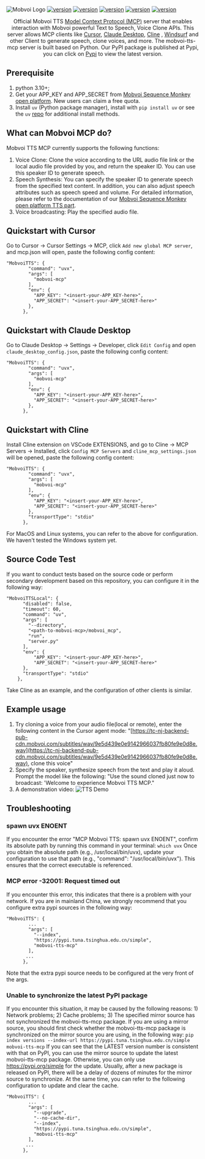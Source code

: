 ![Mobvoi Logo](https://raw.githubusercontent.com/mobvoi/mobvoi-mcp/master/.assets/logo.jpeg)
<a href="https://pypi.org/project/mobvoi-mcp/"><img src="https://img.shields.io/badge/pypi-mobvoimcp-green" alt="version"></a>
<a href="https://openapi.moyin.com/index/"><img src="https://img.shields.io/badge/openapi-SeqMonkey-orange" alt="version"></a>
<a href="https://www.moyin.com/"><img src="https://img.shields.io/badge/魔音工坊-出门问问-red" alt="version"></a>
<a href="https://www.dupdub.com/"><img src="https://img.shields.io/badge/dupdub-Mobvoi-yellow" alt="version"></a>
<a href="https://sparkaudio.github.io/spark-tts/"><img src="https://img.shields.io/badge/github-sparktts-blue" alt="version"></a>

<p align="center">
  Official Mobvoi TTS <a href="https://github.com/modelcontextprotocol">Model Context Protocol (MCP)</a> server that enables interaction with Mobvoi powerful Text to Speech, Voice Clone APIs. This server allows MCP clients like <a href="https://www.cursor.so">Cursor</a>, <a href="https://www.anthropic.com/claude">Claude Desktop</a>, <a href="https://cline.bot/">Cline</a> </a>, <a href="https://windsurf.com/editor">Windsurf</a> and other Client to generate speech, clone voices, and more. The mobvoi-tts-mcp server is built based on Python. Our PyPI package is published at Pypi, you can click on <a href="https://pypi.org/project/mobvoi-tts-mcp/">Pypi</a> to view the latest version.
</p>

## Prerequisite

1. python 3.10+;
2. Get your APP_KEY and APP_SECRET from [Mobvoi Sequence Monkey open platform](https://openapi.moyin.com/user/mine-app-detail). New users can claim a free quota.
3. Install `uv` (Python package manager), install with `pip install uv` or see the `uv` [repo](https://github.com/astral-sh/uv) for additional install methods.

## What can Mobvoi MCP do?

Mobvoi TTS MCP currently supports the following functions:

1. Voice Clone: Clone the voice according to the URL audio file link or the local audio file provided by you, and return the speaker ID. You can use this speaker ID to generate speech.
2. Speech Synthesis: You can specify the speaker ID to generate speech from the specified text content. In addition, you can also adjust speech attributes such as speech speed and volume. For detailed information, please refer to the documentation of our [Mobvoi Sequence Monkey open platform TTS part](https://openapi.moyin.com/document?name=%E8%AF%AD%E9%9F%B3%E5%90%88%E6%88%90%EF%BC%88TTS%EF%BC%89).
3. Voice broadcasting: Play the specified audio file.

## Quickstart with Cursor

Go to Cursor -> Cursor Settings -> MCP, click `Add new global MCP server`, and mcp.json will open, paste the following config content:

```
"MobvoiTTS": {
        "command": "uvx",
        "args": [
          "mobvoi-mcp"
        ],
        "env": {
          "APP_KEY": "<insert-your-APP_KEY-here>",
          "APP_SECRET": "<insert-your-APP_SECRET-here>"
        },
      },
```

## Quickstart with Claude Desktop

Go to Claude Desktop -> Settings -> Developer, click `Edit Config` and open `claude_desktop_config.json`, paste the following config content:

```
"MobvoiTTS": {
        "command": "uvx",
        "args": [
          "mobvoi-mcp"
        ],
        "env": {
          "APP_KEY": "<insert-your-APP_KEY-here>",
          "APP_SECRET": "<insert-your-APP_SECRET-here>"
        },
      },
```

## Quickstart with Cline

Install Cline extension on VSCode EXTENSIONS, and go to Cline -> MCP Servers -> Installed, click `Config MCP Servers` and  `cline_mcp_settings.json` will be opened, paste the following config content:

```
"MobvoiTTS": {
        "command": "uvx",
        "args": [
          "mobvoi-mcp"
        ],
        "env": {
          "APP_KEY": "<insert-your-APP_KEY-here>",
          "APP_SECRET": "<insert-your-APP_SECRET-here>"
        },
        "transportType": "stdio"
      },
```

For MacOS and Linux systems, you can refer to the above for configuration. We haven't tested the Windows system yet.

## Source Code Test

If you want to conduct tests based on the source code or perform secondary development based on this repository, you can configure it in the following way:

```
"MobvoiTTSLocal": {
      "disabled": false,
      "timeout": 60,
      "command": "uv",
      "args": [
        "--directory",
        "<path-to-mobvoi-mcp>/mobvoi_mcp",
        "run",
        "server.py"
      ],
      "env": {
          "APP_KEY": "<insert-your-APP_KEY-here>",
          "APP_SECRET": "<insert-your-APP_SECRET-here>"
      },
      "transportType": "stdio"
    },
```

Take Cline as an example, and the configuration of other clients is similar.

## Example usage

1. Try cloning a voice from your audio file(local or remote), enter the following content in the Cursor agent mode: "[https://tc-nj-backend-pub-cdn.mobvoi.com/subtitles/wav/9e5d439e0e9142966037fb80fe9e0d8e.wav](https://tc-nj-backend-pub-cdn.mobvoi.com/subtitles/wav/9e5d439e0e9142966037fb80fe9e0d8e.wav), clone this voice"
2. Specify the speaker, synthesize speech from the text and play it aloud. Prompt the model like the following: "Use the sound cloned just now to broadcast: 'Welcome to experience Mobvoi TTS MCP."
3. A demonstration video:
   ![TTS Demo]([https://github.com/user-attachments/assets/c8fd1be2-4e96-4662-9648-febe3f7ce0db](https://raw.githubusercontent.com/mobvoi/mobvoi-mcp/master/.assets/20250507-134522.gif))

## Troubleshooting

### spawn uvx ENOENT

If you encounter the error "MCP Mobvoi TTS: spawn uvx ENOENT", confirm its absolute path by running this command in your terminal:
`which uvx`
Once you obtain the absolute path (e.g., /usr/local/bin/uvx), update your configuration to use that path (e.g., "command": "/usr/local/bin/uvx"). This ensures that the correct executable is referenced.

### MCP error -32001: Request timed out

If you encounter this error, this indicates that there is a problem with your network. If you are in mainland China, we strongly recommend that you configure extra pypi sources in the following way:

```
"MobvoiTTS": {
        ...
        "args": [
          "--index", 
          "https://pypi.tuna.tsinghua.edu.cn/simple",
          "mobvoi-tts-mcp"
        ],
       ...
      },
```

Note that the extra pypi source needs to be configured at the very front of the args.

### Unable to synchronize the latest PyPI package

If you encounter this situation, it may be caused by the following reasons: 1) Network problems; 2) Cache problems; 3) The specified mirror source has not synchronized the mobvoi-tts-mcp package.
If you are using a mirror source, you should first check whether the mobvoi-tts-mcp package is synchronized on the mirror source you are using, in the following way:
`pip index versions --index-url https://pypi.tuna.tsinghua.edu.cn/simple mobvoi-tts-mcp`
If you can see that the LATEST version number is consistent with that on PyPI, you can use the mirror source to update the latest mobvoi-tts-mcp package. Otherwise, you can only use https://pypi.org/simple for the update. Usually, after a new package is released on PyPI, there will be a delay of dozens of minutes for the mirror source to synchronize.
At the same time, you can refer to the following configuration to update and clear the cache.

```
"MobvoiTTS": {
        ...
        "args": [
          "--upgrade",
          "--no-cache-dir",
          "--index", 
          "https://pypi.tuna.tsinghua.edu.cn/simple",
          "mobvoi-tts-mcp"
        ],
       ...
      },
```

